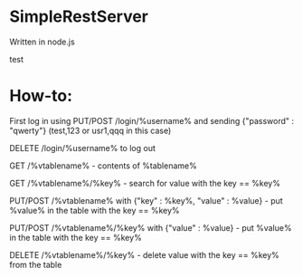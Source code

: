 SimpleRestServer
================

Written in node.js

test

How-to:
=======

First log in using PUT/POST /login/%username% and sending {"password" : "qwerty"} (test,123 or usr1,qqq in this case)

DELETE /login/%username% to log out

GET /%vtablename% - contents of %tablename%

GET /%vtablename%/%key% - search for value with the key == %key%

PUT/POST /%vtablename% with {"key" : %key%, "value" : %value} - put %value% in the table with the key == %key%

PUT/POST /%vtablename%/%key% with {"value" : %value} - put %value% in the table with the key == %key%

DELETE /%vtablename%/%key% - delete value with the key == %key% from the table
